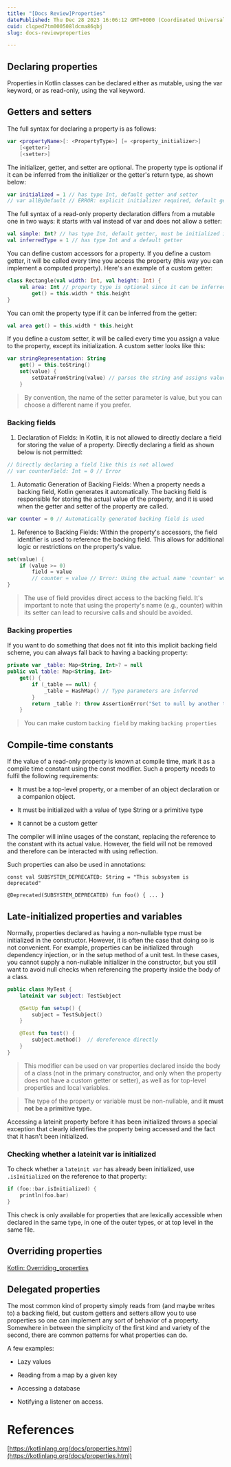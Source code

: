 ```yaml
---
title: "[Docs Review]Properties"
datePublished: Thu Dec 28 2023 16:06:12 GMT+0000 (Coordinated Universal Time)
cuid: clqped7tm000508ldcma86qbj
slug: docs-reviewproperties

---
```


## Declaring properties

Properties in Kotlin classes can be declared either as mutable, using the var keyword, or as read-only, using the val keyword.

## Getters and setters

The full syntax for declaring a property is as follows:

```kotlin
var <propertyName>[: <PropertyType>] [= <property_initializer>]
    [<getter>]
    [<setter>]
```

The initializer, getter, and setter are optional. The property type is optional if it can be inferred from the initializer or the getter's return type, as shown below:

```kotlin
var initialized = 1 // has type Int, default getter and setter
// var allByDefault // ERROR: explicit initializer required, default getter and setter implied
```

The full syntax of a read-only property declaration differs from a mutable one in two ways: it starts with val instead of var and does not allow a setter:

```kotlin
val simple: Int? // has type Int, default getter, must be initialized in constructor
val inferredType = 1 // has type Int and a default getter
```

You can define custom accessors for a property. If you define a custom getter, it will be called every time you access the property (this way you can implement a computed property). Here's an example of a custom getter:

```kotlin
class Rectangle(val width: Int, val height: Int) {
    val area: Int // property type is optional since it can be inferred from the getter's return type
        get() = this.width * this.height
}
```

You can omit the property type if it can be inferred from the getter:

```kotlin
val area get() = this.width * this.height
```

If you define a custom setter, it will be called every time you assign a value to the property, except its initialization. A custom setter looks like this:

```kotlin
var stringRepresentation: String
    get() = this.toString()
    set(value) {
        setDataFromString(value) // parses the string and assigns values to other properties
    }
```

> By convention, the name of the setter parameter is value, but you can choose a different name if you prefer.

### Backing fields

1. Declaration of Fields: In Kotlin, it is not allowed to directly declare a field for storing the value of a property. Directly declaring a field as shown below is not permitted:
    

```kotlin
// Directly declaring a field like this is not allowed
// var counterField: Int = 0 // Error
```

1. Automatic Generation of Backing Fields: When a property needs a backing field, Kotlin generates it automatically. The backing field is responsible for storing the actual value of the property, and it is used when the getter and setter of the property are called.
    

```kotlin
var counter = 0 // Automatically generated backing field is used
```

1. Reference to Backing Fields: Within the property's accessors, the field identifier is used to reference the backing field. This allows for additional logic or restrictions on the property's value.
    

```kotlin
set(value) {
    if (value >= 0)
        field = value
        // counter = value // Error: Using the actual name 'counter' would make the setter recursive
}
```

> The use of field provides direct access to the backing field. It's important to note that using the property's name (e.g., counter) within its setter can lead to recursive calls and should be avoided.

### Backing properties

If you want to do something that does not fit into this implicit backing field scheme, you can always fall back to having a backing property:

```kotlin
private var _table: Map<String, Int>? = null
public val table: Map<String, Int>
    get() {
        if (_table == null) {
            _table = HashMap() // Type parameters are inferred
        }
        return _table ?: throw AssertionError("Set to null by another thread")
    }
```

> You can make custom `backing field` by making `backing properties`

## Compile-time constants

If the value of a read-only property is known at compile time, mark it as a compile time constant using the const modifier. Such a property needs to fulfil the following requirements:

* It must be a top-level property, or a member of an object declaration or a companion object.
    
* It must be initialized with a value of type String or a primitive type
    
* It cannot be a custom getter
    

The compiler will inline usages of the constant, replacing the reference to the constant with its actual value. However, the field will not be removed and therefore can be interacted with using reflection.

Such properties can also be used in annotations:

```plaintext
const val SUBSYSTEM_DEPRECATED: String = "This subsystem is deprecated"

@Deprecated(SUBSYSTEM_DEPRECATED) fun foo() { ... }
```

## Late-initialized properties and variables

Normally, properties declared as having a non-nullable type must be initialized in the constructor. However, it is often the case that doing so is not convenient. For example, properties can be initialized through dependency injection, or in the setup method of a unit test. In these cases, you cannot supply a non-nullable initializer in the constructor, but you still want to avoid null checks when referencing the property inside the body of a class.

```kotlin
public class MyTest {
    lateinit var subject: TestSubject

    @SetUp fun setup() {
        subject = TestSubject()
    }

    @Test fun test() {
        subject.method()  // dereference directly
    }
}
```

> This modifier can be used on var properties declared inside the body of a class (not in the primary constructor, and only when the property does not have a custom getter or setter), as well as for top-level properties and local variables.

> The type of the property or variable must be non-nullable, and **it must not be a primitive type.**

Accessing a lateinit property before it has been initialized throws a special exception that clearly identifies the property being accessed and the fact that it hasn't been initialized.

### Checking whether a lateinit var is initialized

To check whether a `lateinit var` has already been initialized, use `.isInitialized` on the reference to that property:

```kotlin
if (foo::bar.isInitialized) {
    println(foo.bar)
}
```

This check is only available for properties that are lexically accessible when declared in the same type, in one of the outer types, or at top level in the same file.

## Overriding properties

[Kotlin: Overriding\_properties](https://kotlinlang.org/docs/inheritance.html#overriding-properties)

## Delegated properties

The most common kind of property simply reads from (and maybe writes to) a backing field, but custom getters and setters allow you to use properties so one can implement any sort of behavior of a property. Somewhere in between the simplicity of the first kind and variety of the second, there are common patterns for what properties can do.

A few examples:

* Lazy values
    
* Reading from a map by a given key
    
* Accessing a database
    
* Notifying a listener on access.
    

# References

[https://kotlinlang.org/docs/properties.html](https://kotlinlang.org/docs/properties.html)
